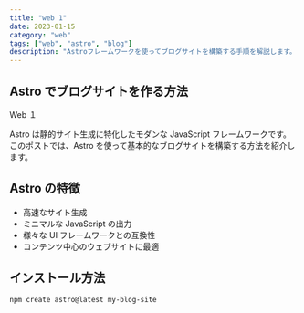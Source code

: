```yaml
---
title: "web 1"
date: 2023-01-15
category: "web"
tags: ["web", "astro", "blog"]
description: "Astroフレームワークを使ってブログサイトを構築する手順を解説します。"
---
```


## Astro でブログサイトを作る方法

Web １

Astro は静的サイト生成に特化したモダンな JavaScript フレームワークです。このポストでは、Astro を使って基本的なブログサイトを構築する方法を紹介します。

## Astro の特徴

- 高速なサイト生成
- ミニマルな JavaScript の出力
- 様々な UI フレームワークとの互換性
- コンテンツ中心のウェブサイトに最適

## インストール方法

```bash
npm create astro@latest my-blog-site
```
